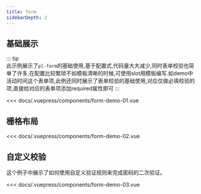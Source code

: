 ```yaml
---
title: form
sidebarDepth: 2
---
```


## 基础展示
::: tip  
此示例展示了`pl-form`的基础使用,基于配置式,代码量大大减少,同时表单校验也简单了许多,在配置比较繁琐不如模板清晰的时候,可使用slot用模板编写.如demo中活动时间这个表单项,此例还同时展示了表单校验的基础使用,对应仅做必填校验的项,直接给对应的表单项添加required属性即可
:::

 
<demo-block>

<form-demo-01 slot="source"></form-demo-01>

<<< docs/.vuepress/components/form-demo-01.vue

</demo-block>


## 栅格布局

<demo-block>

<form-demo-02 slot="source"></form-demo-02>

<<< docs/.vuepress/components/form-demo-02.vue

</demo-block>

## 自定义校验

这个例子中展示了如何使用自定义验证规则来完成密码的二次验证。

<demo-block>

<form-demo-03 slot="source"></form-demo-03>

<<< docs/.vuepress/components/form-demo-03.vue

</demo-block>
